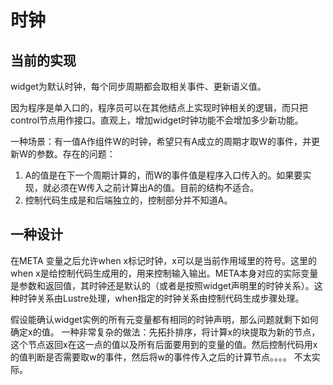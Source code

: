 # 时钟

## 当前的实现

widget为默认时钟，每个同步周期都会取相关事件、更新语义值。

因为程序是单入口的，程序员可以在其他结点上实现时钟相关的逻辑，而只把control节点用作接口。直观上，增加widget时钟功能不会增加多少新功能。

一种场景：有一值A作组件W的时钟，希望只有A成立的周期才取W的事件，并更新W的参数。存在的问题：

1. A的值是在下一个周期计算的，而W的事件值是程序入口传入的。如果要实现，就必须在W传入之前计算出A的值。目前的结构不适合。
2.  控制代码生成是和后端独立的，控制部分并不知道A。

## 一种设计
在META  变量之后允许when x标记时钟，x可以是当前作用域里的符号。这里的when x是给控制代码生成用的，用来控制输入输出。META本身对应的实际变量是参数和返回值，其时钟还是默认的（或者是按照widget声明里的时钟关系）。这种时钟关系由Lustre处理，when指定的时钟关系由控制代码生成步骤处理。

假设能确认widget实例的所有元变量都有相同的时钟声明，那么问题就剩下如何确定x的值。
一种非常复杂的做法：先拓扑排序，将计算x的块提取为新的节点，这个节点返回x在这一点的值以及所有后面要用到的变量的值。然后控制代码用x的值判断是否需要取w的事件，然后将w的事件传入之后的计算节点。。。。
不太实际。